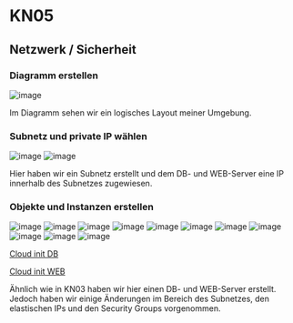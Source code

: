 # KN05

## Netzwerk / Sicherheit

### Diagramm erstellen

![image](Diagramm.png)

Im Diagramm sehen wir ein logisches Layout meiner Umgebung.

### Subnetz und private IP wählen

![image](Subnetze.png)
![image](IPs-DB-Web.png)

Hier haben wir ein Subnetz erstellt und dem DB- und WEB-Server eine IP innerhalb des Subnetzes zugewiesen.

### Objekte und Instanzen erstellen

![image](Liste-Sicherheitsgruppen.png)
![image](Inbound-DB.png)
![image](Elastic-IPs.png)
![image](Website1.png)
![image](Website2.png)
![image](Website3.png)
![image](DB-Stop.png)
![image](WEB-Stop.png)
![image](Subnet-DB.png)
![image](Subnet-WEB.png)
![image](Subnet-General.png)

[Cloud init DB](cloud-init-db.yaml)

[Cloud init WEB](cloud-init-web.yaml)

Ähnlich wie in KN03 haben wir hier einen DB- und WEB-Server erstellt. Jedoch haben wir einige Änderungen im Bereich des Subnetzes, den elastischen IPs und den Security Groups vorgenommen.